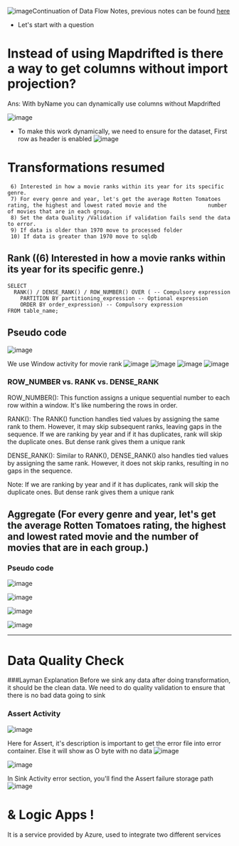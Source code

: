 ![image](https://github.com/SandeepAnala1/AzureDataFactory_Notes/assets/163712602/a3fe092c-2827-4987-a317-95410b0a6154)Continuation of Data Flow Notes, previous notes can be found [here](https://github.com/SandeepAnala1/AzureDataEnginnering_Notes/blob/main/7.Azure%20Data%20Factory-%20Data%20Flows%201/Notes.md)
- Let's start with a question
# Instead of using Mapdrifted is there a way to get columns without import projection?
Ans: With byName you can dynamically use columns without Mapdrifted

![image](https://github.com/SandeepAnala1/AzureDataEnginnering_Notes/assets/163712602/c47dc203-4c15-41a1-a599-0db3a388d392)

- To make this work dynamically, we need to ensure for the dataset, First row as header is enabled
![image](https://github.com/SandeepAnala1/AzureDataEnginnering_Notes/assets/163712602/2ad6e356-8527-448a-9579-e78f29fc743b)

# Transformations resumed
     6) Interested in how a movie ranks within its year for its specific genre.
     7) For every genre and year, let's get the average Rotten Tomatoes rating, the highest and lowest rated movie and the             number of movies that are in each group.
     8) Set the data Quality /Validation if validation fails send the data to error.
     9) If data is older than 1970 move to processed folder
     10) If data is greater than 1970 move to sqldb

## Rank ((6) Interested in how a movie ranks within its year for its specific genre.)
    
    SELECT 
      RANK() / DENSE_RANK() / ROW_NUMBER() OVER ( -- Compulsory expression
        PARTITION BY partitioning_expression -- Optional expression
        ORDER BY order_expression) -- Compulsory expression
    FROM table_name;
## Pseudo code
![image](https://github.com/SandeepAnala1/AzureDataFactory_Notes/assets/163712602/21bb8ba6-33ac-4f4b-bdc2-0f47aa6c4510)


We use Window activity for movie rank
![image](https://github.com/SandeepAnala1/AzureDataFactory_Notes/assets/163712602/3a24f40a-6b66-4bfe-941d-e12d7818e9bf)
![image](https://github.com/SandeepAnala1/AzureDataFactory_Notes/assets/163712602/8c6d7602-6f7e-40ca-abf6-01570853fa07)
![image](https://github.com/SandeepAnala1/AzureDataFactory_Notes/assets/163712602/0a187440-5ea2-48c1-b98b-3f7680cf705a)
![image](https://github.com/SandeepAnala1/AzureDataFactory_Notes/assets/163712602/a6bb209a-550d-46a5-93c0-afdb985e670d)

### ROW_NUMBER vs. RANK vs. DENSE_RANK

ROW_NUMBER(): This function assigns a unique sequential number to each row within a window. It's like numbering the rows in order.

RANK(): The RANK() function handles tied values by assigning the same rank to them. However, it may skip subsequent ranks, leaving gaps in the sequence.
If we are ranking by year and if it has duplicates, rank will skip the duplicate ones. But dense rank gives them a unique rank

DENSE_RANK(): Similar to RANK(), DENSE_RANK() also handles tied values by assigning the same rank. However, it does not skip ranks, resulting in no gaps in the sequence.

Note: If we are ranking by year and if it has duplicates, rank will skip the duplicate ones. But dense rank gives them a unique rank


## Aggregate (For every genre and year, let's get the average Rotten Tomatoes rating, the highest and lowest rated movie and the number of movies that are in each group.)

### Pseudo code
![image](https://github.com/SandeepAnala1/AzureDataFactory_Notes/assets/163712602/a803d040-22dd-475f-883e-3b8d6beed691)

![image](https://github.com/SandeepAnala1/AzureDataFactory_Notes/assets/163712602/83c54014-dd6e-4e3c-9e2f-1916199251ab)

![image](https://github.com/SandeepAnala1/AzureDataFactory_Notes/assets/163712602/a88ac67c-125c-4120-a58d-1529723b41b9)

![image](https://github.com/SandeepAnala1/AzureDataFactory_Notes/assets/163712602/61093804-685d-48cf-a556-80c90211216b)

---------------------------------------------------------------------------------------------------------------------

# Data Quality Check
###Layman Explanation
      Before we sink any data after doing transformation, it should be the clean data. We need to do quality validation to ensure that there is no bad data going to sink

### Assert Activity
![image](https://github.com/SandeepAnala1/AzureDataFactory_Notes/assets/163712602/085d0212-011f-41c0-8351-64b1c55b4f47)

Here for Assert, it's description is important to get the error file into error container. Else it will show as O byte with no data
![image](https://github.com/SandeepAnala1/AzureDataFactory_Notes/assets/163712602/da223c0b-dfff-41fa-b80c-b97690048bbc)

![image](https://github.com/SandeepAnala1/AzureDataFactory_Notes/assets/163712602/e09d7a7d-d037-4d53-8fc9-e12f5880a034)


In Sink Activity error section, you'll find the Assert failure storage path
![image](https://github.com/SandeepAnala1/AzureDataFactory_Notes/assets/163712602/fb671d37-0547-4d0a-bd6b-240e819e9825)

# & Logic Apps !
It is a service provided by Azure, used to integrate two different services



























